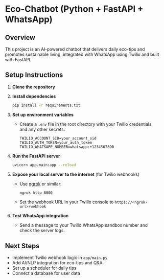 # Eco-Chatbot (Python + FastAPI + WhatsApp)

## Overview
This project is an AI-powered chatbot that delivers daily eco-tips and promotes sustainable living, integrated with WhatsApp using Twilio and built with FastAPI.

## Setup Instructions

1. **Clone the repository**

2. **Install dependencies**
   ```bash
   pip install -r requirements.txt
   ```

3. **Set up environment variables**
   - Create a `.env` file in the root directory with your Twilio credentials and any other secrets:
     ```env
     TWILIO_ACCOUNT_SID=your_account_sid
     TWILIO_AUTH_TOKEN=your_auth_token
     TWILIO_WHATSAPP_NUMBER=whatsapp:+1234567890
     ```

4. **Run the FastAPI server**
   ```bash
   uvicorn app.main:app --reload
   ```

5. **Expose your local server to the internet** (for Twilio webhooks)
   - Use [ngrok](https://ngrok.com/) or similar:
     ```bash
     ngrok http 8000
     ```
   - Set the webhook URL in your Twilio console to `https://<ngrok-url>/webhook`

6. **Test WhatsApp integration**
   - Send a message to your Twilio WhatsApp sandbox number and check the server logs.

## Next Steps
- Implement Twilio webhook logic in `app/main.py`
- Add AI/NLP integration for eco-tips and Q&A
- Set up a scheduler for daily tips
- Connect a database for user data 